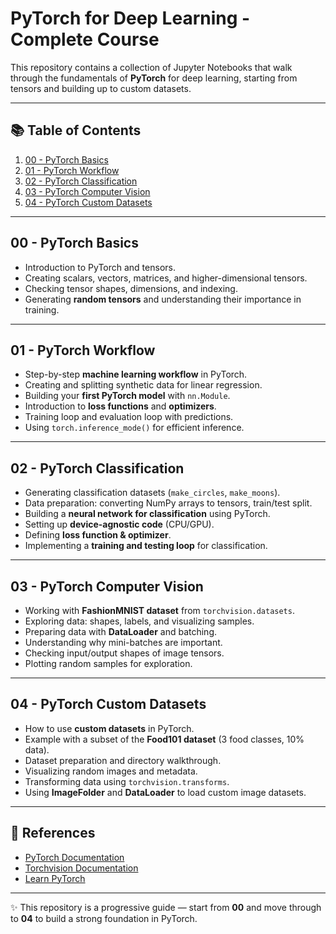 # PyTorch for Deep Learning - Complete Course  

This repository contains a collection of Jupyter Notebooks that walk through the fundamentals of **PyTorch** for deep learning, starting from tensors and building up to custom datasets.  

---

## 📚 Table of Contents
1. [00 - PyTorch Basics](#00---pytorch-basics)  
2. [01 - PyTorch Workflow](#01---pytorch-workflow)  
3. [02 - PyTorch Classification](#02---pytorch-classification)  
4. [03 - PyTorch Computer Vision](#03---pytorch-computer-vision)  
5. [04 - PyTorch Custom Datasets](#04---pytorch-custom-datasets)  

---

## 00 - PyTorch Basics
- Introduction to PyTorch and tensors.  
- Creating scalars, vectors, matrices, and higher-dimensional tensors.  
- Checking tensor shapes, dimensions, and indexing.  
- Generating **random tensors** and understanding their importance in training.  

---

## 01 - PyTorch Workflow
- Step-by-step **machine learning workflow** in PyTorch.  
- Creating and splitting synthetic data for linear regression.  
- Building your **first PyTorch model** with `nn.Module`.  
- Introduction to **loss functions** and **optimizers**.  
- Training loop and evaluation loop with predictions.  
- Using `torch.inference_mode()` for efficient inference.  

---

## 02 - PyTorch Classification
- Generating classification datasets (`make_circles`, `make_moons`).  
- Data preparation: converting NumPy arrays to tensors, train/test split.  
- Building a **neural network for classification** using PyTorch.  
- Setting up **device-agnostic code** (CPU/GPU).  
- Defining **loss function & optimizer**.  
- Implementing a **training and testing loop** for classification.  

---

## 03 - PyTorch Computer Vision
- Working with **FashionMNIST dataset** from `torchvision.datasets`.  
- Exploring data: shapes, labels, and visualizing samples.  
- Preparing data with **DataLoader** and batching.  
- Understanding why mini-batches are important.  
- Checking input/output shapes of image tensors.  
- Plotting random samples for exploration.  

---

## 04 - PyTorch Custom Datasets
- How to use **custom datasets** in PyTorch.  
- Example with a subset of the **Food101 dataset** (3 food classes, 10% data).  
- Dataset preparation and directory walkthrough.  
- Visualizing random images and metadata.  
- Transforming data using `torchvision.transforms`.  
- Using **ImageFolder** and **DataLoader** to load custom image datasets.  

---

## 🔗 References
- [PyTorch Documentation](https://pytorch.org/docs/stable/index.html)  
- [Torchvision Documentation](https://pytorch.org/vision/stable/index.html)  
- [Learn PyTorch](https://www.learnpytorch.io/)  

---

✨ This repository is a progressive guide — start from **00** and move through to **04** to build a strong foundation in PyTorch.  